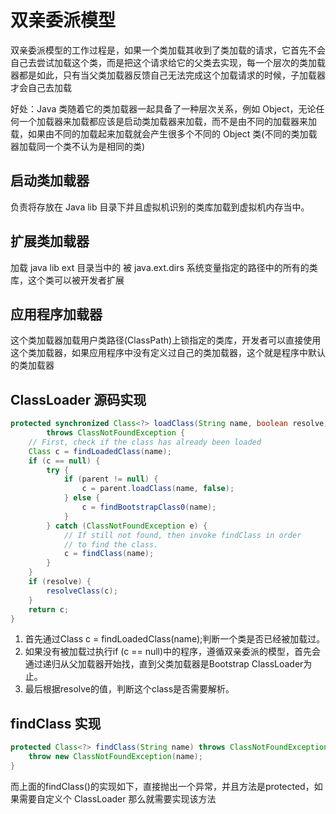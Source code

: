 # 双亲委派模型

双亲委派模型的工作过程是，如果一个类加载其收到了类加载的请求，它首先不会自己去尝试加载这个类，而是把这个请求给它的父类去实现，每一个层次的类加载器都是如此，只有当父类加载器反馈自己无法完成这个加载请求的时候，子加载器才会自己去加载

好处：Java 类随着它的类加载器一起具备了一种层次关系，例如 Object，无论任何一个加载器来加载都应该是启动类加载器来加载，而不是由不同的加载器来加载，如果由不同的加载起来加载就会产生很多个不同的 Object 类(不同的类加载器加载同一个类不认为是相同的类)

## 启动类加载器

负责将存放在 Java lib 目录下并且虚拟机识别的类库加载到虚拟机内存当中。

## 扩展类加载器

加载 java lib ext 目录当中的 被 java.ext.dirs 系统变量指定的路径中的所有的类库，这个类可以被开发者扩展

## 应用程序加载器

这个类加载器加载用户类路径(ClassPath)上锁指定的类库，开发者可以直接使用这个类加载器，如果应用程序中没有定义过自己的类加载器，这个就是程序中默认的类加载器

## ClassLoader 源码实现


```Java
protected synchronized Class<?> loadClass(String name, boolean resolve)
        throws ClassNotFoundException {
    // First, check if the class has already been loaded
    Class c = findLoadedClass(name);
    if (c == null) {
        try {
            if (parent != null) {
                c = parent.loadClass(name, false);
            } else {
                c = findBootstrapClass0(name);
            }
        } catch (ClassNotFoundException e) {
            // If still not found, then invoke findClass in order
            // to find the class.
            c = findClass(name);
        }
    }
    if (resolve) {
        resolveClass(c);
    }
    return c;
}
```

1. 首先通过Class c = findLoadedClass(name);判断一个类是否已经被加载过。
2. 如果没有被加载过执行if (c == null)中的程序，遵循双亲委派的模型，首先会通过递归从父加载器开始找，直到父类加载器是Bootstrap ClassLoader为止。
3. 最后根据resolve的值，判断这个class是否需要解析。

## findClass 实现

```Java
protected Class<?> findClass(String name) throws ClassNotFoundException {
    throw new ClassNotFoundException(name);
}
```

而上面的findClass()的实现如下，直接抛出一个异常，并且方法是protected，如果需要自定义个 ClassLoader 那么就需要实现该方法
